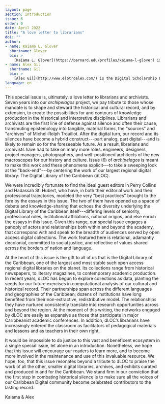 ```yaml
---
layout: page
section: introduction
issue: 6
order: 0
date: April 2022
title: "A love letter to librarians"
doi: ""
author: 
- name: Kaiama L. Glover
  shortname: Glover
  bio: >
    [Kaiama L. Glover](https://barnard.edu/profiles/kaiama-l-glover) is Associate Professor of French and Africana Studies at Barnard College, Columbia University. She is the author of [Haiti Unbound: A Spiralist Challenge to the Postcolonial Canon](http://liverpooluniversitypress.co.uk/products/61903) (Liverpool UP 2010), first editor of [Marie Vieux Chauvet: Paradoxes of the Postcolonial Feminine](http://yalebooks.com/book/9780300214192/yale-french-studies-number-128) (Yale French Studies 2016), and translator of Frankétienne's Ready to Burst (Archipelago Books 2014). She has received awards and fellowships from the National Endowment for the Humanities, the Mellon Foundation, and the Fulbright Foundation. Current projects include forthcoming translations of Marie Vieux Chauvet's *Dance on the Volcano* (Archipelago Books) and René Depestre's *Hadriana in All My Dreams* (Akashic Books), and the multimedia platform *In the Same Boats: Toward an Afro-Atlantic Visual Cartography*.
- name: Alex Gil
  shortname: Gil
  bio: >
    [Alex Gil](http://www.elotroalex.com/) is the Digital Scholarship Librarian at Columbia University Libraries. His research and practice focuses on digital humanities, epistemic design, minimal computing, and Caribbean literature. He is co-founder and moderator of [Columbia's Group for Experimental Methods in Humanistic Research](http://xpmethod.plaintext.in/), and coordinator of the Butler Studio at Columbia University Libraries.
language: en
---
```


This special issue is, ultimately, a love letter to librarians and archivists. Seven years into our *archipelagos* project, we pay tribute to those whose mandate is to shape and steward the historical and cultural record, and by extension, to create the possibilities for and contours of knowledge production in the historical and interpretive disciplines. Librarians and archivists are the first line of defense against silence and often their cause, transmuting epistemology into tangible, material forms, the "sources" and "archives" of Michel-Rolph Trouillot. After the digital turn, our record and its silences have become a hybrid construct---part analog, part digital---and is likely to remain so for the foreseeable future. As a result, librarians and archivists have had to take on many more roles: engineers, designers, project managers, photographers, and well-positioned architects of the new macroscopes for our history and culture. Issue (6) of *archipelagos* is meant to make this work and these phenomena explicit---to take a sweeping look at the "back-end"---by centering the work of our largest regional digital library: The Digital Library of the Caribbean (dLOC). 

We were incredibly fortunate to find the ideal guest editors in Perry Collins and Hadassah St. Hubert, who have, in both their editorial work and their professional trajectories, modeled the very "best practices" brought to the fore by the essays in this issue. The two of them have opened up a space of debate and knowledge-sharing that echoes the diversity underlying the Digital Library of the Caribbean itself---differing levels of seniority, professional roles, institutional affiliations, national origins, and else enrich the essays in this issue. Given this range, our special issue engages a panoply of actors and relationships both within and beyond the academy, that correspond with and speak to the breadth of audiences served by open access digital collections. The work featured here is relational, adamantly decolonial, committed to social justice, and reflective of values shared across the borders of nation and language.

At the heart of this issue is the gift to all of us that is the Digital Library of the Caribbean, one of the largest and most stable such open access regional digital libraries on the planet. Its collections range from historical newspapers, to literary magazines, to contemporary academic production. In recent years, dLOC has begun to explore collections as data, planting the seeds for our future exercises in computational analysis of our cultural and historical record. Their partnerships span across the different languages and geographies of the Caribbean; dozens of institutions have long benefited from their non-extractive, redistributive model. The relationships they have nurtured consistently translate into research opportunities across and beyond the region. At the moment of this writing, the networks engaged by dLOC are easily as expansive as those that participate in major Caribbeanist academic conferences. In addition, dLOC’s librarians have increasingly entered the classroom as facilitators of pedagogical materials and lessons and as teachers in their own right.

It would be impossible to do justice to this vast and beneficent ecosystem in a single special issue, let alone in an introduction. Nonetheless, we hope that this issue will encourage our readers to learn more, and to become more involved in the maintenance and use of this invaluable resource. We hope, too, that this issue resonates beyond a tribute to dLOC to praise the work of all the other, smaller digital libraries, archives, and exhibits curated and produced in and for the Caribbean. We stand firm in our conviction that the first step in combating historical silence is to make sure all the voices of our Caribbean Digital community become celebrated contributors to the lasting record.

Kaiama & Alex
